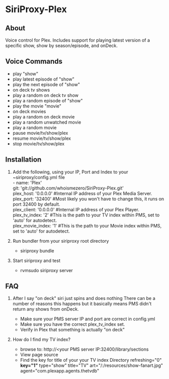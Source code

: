 SiriProxy-Plex
==

About
--

Voice control for Plex.  Includes support for playing latest version of a specific show, show by season/episode, and onDeck.

Voice Commands
--

+ play "show"
+ play latest episode of "show"
+ play the next episode of "show"
+ on deck tv shows
+ play a random on deck tv show
+ play a random episode of "show"
+ play the movie "movie"
+ on deck movies
+ play a random on deck movie
+ play a random unwatched movie
+ play a random movie
+ pause movie/tv/show/plex
+ resume movie/tv/show/plex
+ stop movie/tv/show/plex


Installation
--

1. Add the following, using your IP, Port and Index to your ~siriproxy/config.yml file    
		\- name: 'Plex'    
		   git: 'git://github.com/whoismezero/SiriProxy-Plex.git'    
		   plex_host: '0.0.0.0' #Internal IP address of your Plex Media Server.    
		   plex_port: '32400' #Most likely you won't have to change this, it runs on port 32400 by default.    
		   plex_client: '0.0.0.0' #Internal IP address of your Plex Player.        
		   plex_tv_index: '2' #This is the path to your TV index within PMS, set to 'auto' for autodetect.        
		   plex_movie_index: '1' #This is the path to your Movie index within PMS, set to 'auto' for autodetect.    

		   
2. Run bundler from your siriproxy root directory
	* siriproxy bundle
3. Start siriproxy and test
	* rvmsudo siriproxy server

FAQ
--

1. After I say "on deck" siri just spins and does nothing
	There can be a number of reasons this happens but it basically means PMS didn't return any shows from onDeck.
	* Make sure your PMS server IP and port are correct in config.yml
	* Make sure you have the correct plex_tv_index set.
	* Verify in Plex that something is actually "on deck" 
	 
2. How do I find my TV index?
	* browse to: http://<your PMS server IP:32400/library/sections
	* View page source
	* Find the key for title of your your TV index
		Directory refreshing="0"  **key="1"** type="show" title="TV" art="/:/resources/show-fanart.jpg" agent="com.plexapp.agents.thetvdb"
